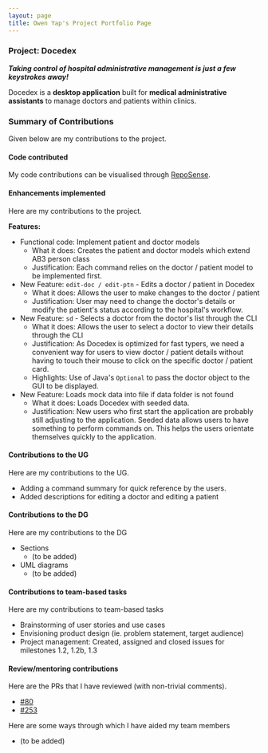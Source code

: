 ```yaml
---
layout: page
title: Owen Yap's Project Portfolio Page
---
```


### Project: Docedex

***Taking control of hospital administrative management is just a few keystrokes away!***

Docedex is a **desktop application** built for **medical administrative assistants**
to manage doctors and patients within clinics.

### Summary of Contributions
Given below are my contributions to the project.

#### Code contributed
My code contributions can be visualised through [RepoSense](https://nus-cs2103-ay2223s2.github.io/tp-dashboard/?search=F12-1&sort=groupTitle&sortWithin=totalCommits%20dsc&timeframe=commit&mergegroup=&groupSelect=groupByRepos&breakdown=true&checkedFileTypes=docs~functional-code~test-code~other&since=2023-02-17).

#### Enhancements implemented
Here are my contributions to the project.

**Features:**
- Functional code: Implement patient and doctor models
  - What it does: Creates the patient and doctor models which extend AB3 person class
  - Justification: Each command relies on the doctor / patient model to be implemented first.
- New Feature: `edit-doc / edit-ptn` - Edits a doctor / patient in Docedex
  - What it does: Allows the user to make changes to the doctor / patient
  - Justification: User may need to change the doctor's details or modify the patient's status according to the hospital's workflow.
- New Feature: `sd` - Selects a doctor from the doctor's list through the CLI
  - What it does: Allows the user to select a doctor to view their details through the CLI
  - Justification: As Docedex is optimized for fast typers, we need a convenient way for users to view doctor / patient details without having to touch their mouse to click on the specific doctor / patient card.
  - Highlights: Use of Java's `Optional` to pass the doctor object to the GUI to be displayed.
- New Feature: Loads mock data into file if data folder is not found
  - What it does: Loads Docedex with seeded data.
  - Justification: New users who first start the application are probably still adjusting to the application. Seeded data allows users to have something to perform commands on. This helps the users orientate themselves quickly to the application.

#### Contributions to the UG
Here are my contributions to the UG.
- Adding a command summary for quick reference by the users.
- Added descriptions for editing a doctor and editing a patient

#### Contributions to the DG
Here are my contributions to the DG
- Sections
  - (to be added)
- UML diagrams
  - (to be added)

#### Contributions to team-based tasks
Here are my contributions to team-based tasks
- Brainstorming of user stories and use cases
- Envisioning product design (ie. problem statement, target audience)
- Project management: Created, assigned and closed issues for milestones 1.2, 1.2b, 1.3

#### Review/mentoring contributions
Here are the PRs that I have reviewed (with non-trivial comments).
- [#80](https://github.com/AY2223S2-CS2103T-F12-1/tp/pull/80)
- [#253](https://github.com/AY2223S2-CS2103T-F12-1/tp/pull/253#pullrequestreview-1375393252)

Here are some ways through which I have aided my team members
- (to be added)
